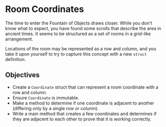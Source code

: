 # Room Coordinates

The time to enter the Fountain of Objects draws closer. While you don't know what to expect, you have found some scrolls that describe the area in ancient times. It seems to be structured as a set of rooms in a grid-like arrangement.

Locations of the room may be represented as a row and column, and you take it upon yourself to try to capture this concept with a new `struct` definition.

## Objectives

- Create a `Coordinate` struct that can represent a room coordinate with a row and column.
- Ensure `Coordinate` is immutable.
- Make a method to determine if one coordinate is adjacent to another (differing only by a single row or column).
- Write a main method that creates a few coordinates and determines if they are adjacent to each other to prove that it is working correctly.
